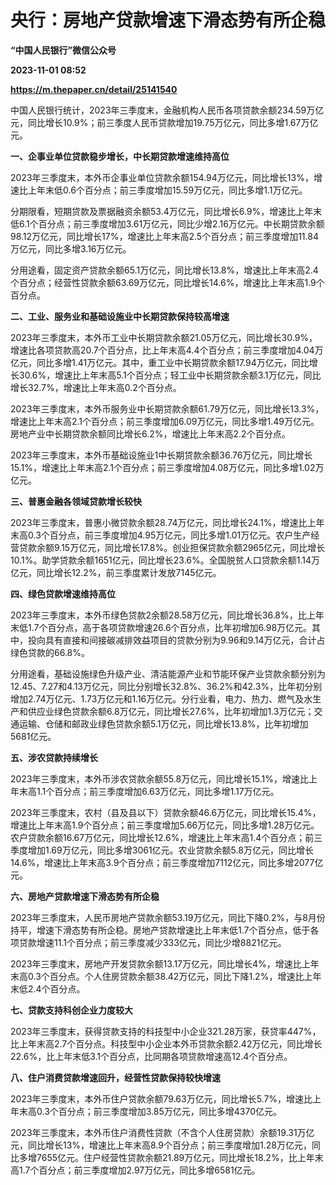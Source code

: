 # 央行：房地产贷款增速下滑态势有所企稳
**“中国人民银行”微信公众号**

**2023-11-01 08:52**

**https://m.thepaper.cn/detail/25141540**

中国人民银行统计，2023年三季度末，金融机构人民币各项贷款余额234.59万亿元，同比增长10.9%；前三季度人民币贷款增加19.75万亿元，同比多增1.67万亿元。

**一、企事业单位贷款稳步增长，中长期贷款增速维持高位**

2023年三季度末，本外币企事业单位贷款余额154.94万亿元，同比增长13%，增速比上年末低0.6个百分点；前三季度增加15.59万亿元，同比多增1.1万亿元。

分期限看，短期贷款及票据融资余额53.4万亿元，同比增长6.9%，增速比上年末低6.1个百分点；前三季度增加3.61万亿元，同比少增2.16万亿元。中长期贷款余额98.12万亿元，同比增长17%，增速比上年末高2.5个百分点；前三季度增加11.84万亿元，同比多增3.16万亿元。

分用途看，固定资产贷款余额65.1万亿元，同比增长13.8%，增速比上年末高2.4个百分点；经营性贷款余额63.69万亿元，同比增长14.6%，增速比上年末高1.9个百分点。

**二、工业、服务业和基础设施业中长期贷款保持较高增速**

2023年三季度末，本外币工业中长期贷款余额21.05万亿元，同比增长30.9%，增速比各项贷款高20.7个百分点，比上年末高4.4个百分点；前三季度增加4.04万亿元，同比多增1.41万亿元。其中，重工业中长期贷款余额17.94万亿元，同比增长30.6%，增速比上年末高5.1个百分点；轻工业中长期贷款余额3.1万亿元，同比增长32.7%，增速比上年末高0.2个百分点。

2023年三季度末，本外币服务业中长期贷款余额61.79万亿元，同比增长13.3%，增速比上年末高2.1个百分点；前三季度增加6.09万亿元，同比多增1.49万亿元。房地产业中长期贷款余额同比增长6.2%，增速比上年末高2.2个百分点。

2023年三季度末，本外币基础设施业1中长期贷款余额36.76万亿元，同比增长15.1%，增速比上年末高2.1个百分点；前三季度增加4.08万亿元，同比多增1.02万亿元。

**三、普惠金融各领域贷款增长较快**

2023年三季度末，普惠小微贷款余额28.74万亿元，同比增长24.1%，增速比上年末高0.3个百分点，前三季度增加4.95万亿元，同比多增1.01万亿元。农户生产经营贷款余额9.15万亿元，同比增长17.8%。创业担保贷款余额2965亿元，同比增长10.1%。助学贷款余额1651亿元，同比增长23.6%。全国脱贫人口贷款余额1.14万亿元，同比增长12.2%，前三季度累计发放7145亿元。

**四、绿色贷款增速维持高位**

2023年三季度末，本外币绿色贷款2余额28.58万亿元，同比增长36.8%，比上年末低1.7个百分点，高于各项贷款增速26.6个百分点，比年初增加6.98万亿元。其中，投向具有直接和间接碳减排效益项目的贷款分别为9.96和9.14万亿元，合计占绿色贷款的66.8%。

分用途看，基础设施绿色升级产业、清洁能源产业和节能环保产业贷款余额分别为12.45、7.27和4.13万亿元，同比分别增长32.8%、36.2%和42.3%，比年初分别增加2.74万亿元、1.73万亿元和1.16万亿元。分行业看，电力、热力、燃气及水生产和供应业绿色贷款余额6.8万亿元，同比增长27.6%，比年初增加1.3万亿元；交通运输、仓储和邮政业绿色贷款余额5.1万亿元，同比增长13.8%，比年初增加5681亿元。

**五、涉农贷款持续增长**

2023年三季度末，本外币涉农贷款余额55.8万亿元，同比增长15.1%，增速比上年末高1.1个百分点；前三季度增加6.63万亿元，同比多增1.17万亿元。

2023年三季度末，农村（县及县以下）贷款余额46.6万亿元，同比增长15.4%，增速比上年末高1.9个百分点；前三季度增加5.66万亿元，同比多增1.28万亿元。农户贷款余额16.67万亿元，同比增长12.6%，增速比上年末高1.4个百分点；前三季度增加1.69万亿元，同比多增3061亿元。农业贷款余额5.8万亿元，同比增长14.6%，增速比上年末高3.9个百分点；前三季度增加7112亿元，同比多增2077亿元。

**六、房地产贷款增速下滑态势有所企稳**

2023年三季度末，人民币房地产贷款余额53.19万亿元，同比下降0.2%，与8月份持平，增速下滑态势有所企稳。房地产贷款增速比上年末低1.7个百分点，低于各项贷款增速11.1个百分点；前三季度减少333亿元，同比少增8821亿元。

2023年三季度末，房地产开发贷款余额13.17万亿元，同比增长4%，增速比上年末高0.3个百分点。个人住房贷款余额38.42万亿元，同比下降1.2%，增速比上年末低2.4个百分点。

**七、贷款支持科创企业力度较大**

2023年三季度末，获得贷款支持的科技型中小企业321.28万家，获贷率447%，比上年末高2.7个百分点。科技型中小企业本外币贷款余额2.42万亿元，同比增长22.6%，比上年末低3.1个百分点，比同期各项贷款增速高12.4个百分点。

**八、住户消费贷款增速回升，经营性贷款保持较快增速**

2023年三季度末，本外币住户贷款余额79.63万亿元，同比增长5.7%，增速比上年末高0.3个百分点；前三季度增加3.85万亿元，同比多增4370亿元。

2023年三季度末，本外币住户消费性贷款（不含个人住房贷款）余额19.31万亿元，同比增长13%，增速比上年末高8.9个百分点；前三季度增加1.28万亿元，同比多增7655亿元。住户经营性贷款余额21.89万亿元，同比增长18.2%，比上年末高1.7个百分点；前三季度增加2.97万亿元，同比多增6581亿元。